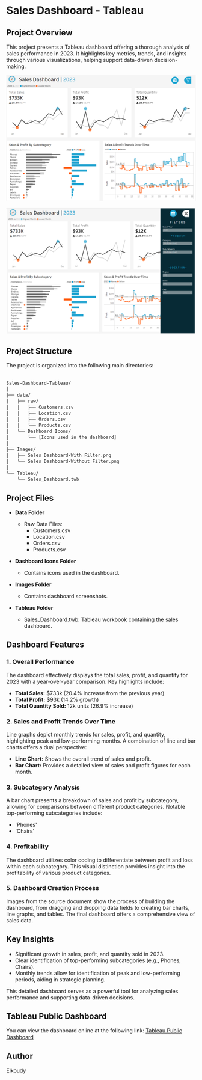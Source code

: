 # Sales Dashboard - Tableau

## Project Overview

This project presents a Tableau dashboard offering a thorough analysis of sales performance in 2023. It highlights key metrics, trends, and insights through various visualizations, helping support data-driven decision-making.

![Sales Dashboard](Images/Sales%20Dashboard-Without%20Filter.png)

![Sales Dashboard](Images/Sales%20Dashboard-With%20Filter.png)


## Project Structure

The project is organized into the following main directories:
```plaintext

Sales-Dashboard-Tableau/
│
├── data/
│   ├── raw/
│   │   ├── Customers.csv
│   │   ├── Location.csv
│   │   ├── Orders.csv
│   │   └── Products.csv
│   └── Dashboard Icons/
│       └── [Icons used in the dashboard]
│
├── Images/
│   ├── Sales Dashboard-With Filter.png
│   └── Sales Dashboard-Without Filter.png
│
└── Tableau/
    └── Sales_Dashboard.twb

```

## Project Files

- **Data Folder**
  - Raw Data Files:
    - Customers.csv
    - Location.csv
    - Orders.csv
    - Products.csv

- **Dashboard Icons Folder**
  - Contains icons used in the dashboard.

- **Images Folder**
  - Contains dashboard screenshots.

- **Tableau Folder**
  - Sales_Dashboard.twb: Tableau workbook containing the sales dashboard.

## Dashboard Features

### 1. Overall Performance  
The dashboard effectively displays the total sales, profit, and quantity for 2023 with a year-over-year comparison. Key highlights include:
- **Total Sales:** $733k (20.4% increase from the previous year)
- **Total Profit:** $93k (14.2% growth)
- **Total Quantity Sold:** 12k units (26.9% increase)

### 2. Sales and Profit Trends Over Time  
Line graphs depict monthly trends for sales, profit, and quantity, highlighting peak and low-performing months. A combination of line and bar charts offers a dual perspective:
- **Line Chart:** Shows the overall trend of sales and profit.
- **Bar Chart:** Provides a detailed view of sales and profit figures for each month.

### 3. Subcategory Analysis  
A bar chart presents a breakdown of sales and profit by subcategory, allowing for comparisons between different product categories. Notable top-performing subcategories include:
- 'Phones'
- 'Chairs'

### 4. Profitability  
The dashboard utilizes color coding to differentiate between profit and loss within each subcategory. This visual distinction provides insight into the profitability of various product categories.

### 5. Dashboard Creation Process  
Images from the source document show the process of building the dashboard, from dragging and dropping data fields to creating bar charts, line graphs, and tables. The final dashboard offers a comprehensive view of sales data.

## Key Insights

- Significant growth in sales, profit, and quantity sold in 2023.
- Clear identification of top-performing subcategories (e.g., Phones, Chairs).
- Monthly trends allow for identification of peak and low-performing periods, aiding in strategic planning.

This detailed dashboard serves as a powerful tool for analyzing sales performance and supporting data-driven decisions.

## **Tableau Public Dashboard**

You can view the dashboard online at the following link: [Tableau Public Dashboard](https://public.tableau.com/views/SalesDashboard_17283299936760/SalesDashboard?:language=en-US&:sid=&:redirect=auth&:display_count=n&:origin=viz_share_link)

## Author

Elkoudy